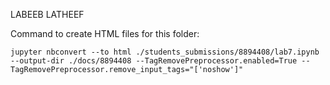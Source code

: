 LABEEB LATHEEF


Command to create HTML files for this folder:
```
jupyter nbconvert --to html ./students_submissions/8894408/lab7.ipynb --output-dir ./docs/8894408 --TagRemovePreprocessor.enabled=True --TagRemovePreprocessor.remove_input_tags="['noshow']"
```